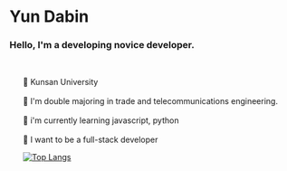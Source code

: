 <h1>Yun Dabin</h1>

### Hello, I'm a developing novice developer.
<br>
<ol>
  
  🏫 Kunsan University<br>
  <br>
  🌈 I'm double majoring in trade and telecommunications engineering.  
  <br>
  🌱 i'm currently learning javascript, python<br>
  <br>
  🌱 I want to be a full-stack developer
  
[![Top Langs](https://github-readme-stats.vercel.app/api/top-langs/"dabi-glitch"=anuraghazra&layout=compact)](https://github.com/anuraghazra/github-readme-stats)



<!--
**dabi-glitch/dabi-glitch** is a ✨ _special_ ✨ repository because its `README.md` (this file) appears on your GitHub profile.

Here are some ideas to get you started:

- 🔭 I’m currently working on ...
- 🌱 I’m currently learning ...
- 👯 I’m looking to collaborate on ...
- 🤔 I’m looking for help with ...
- 💬 Ask me about ...
- 📫 How to reach me: ...
- 😄 Pronouns: ...
- ⚡ Fun fact: ...
-->
